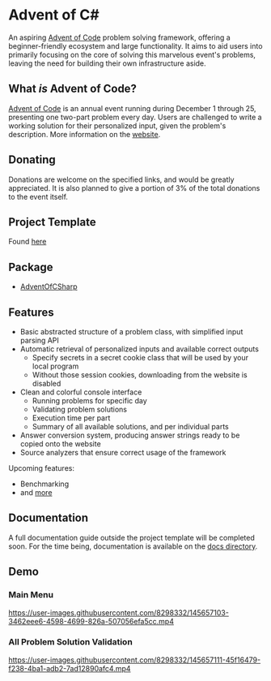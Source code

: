 # Advent of C#

An aspiring [Advent of Code](https://adventofcode.com/) problem solving framework, offering a beginner-friendly ecosystem and large functionality.
It aims to aid users into primarily focusing on the core of solving this marvelous event's problems, leaving the need for building their own infrastructure aside.

## What *is* Advent of Code?

[Advent of Code](https://adventofcode.com/) is an annual event running during December 1 through 25, presenting one two-part problem every day.
Users are challenged to write a working solution for their personalized input, given the problem's description. More information on the [website](https://adventofcode.com/2021/about).

## Donating

Donations are welcome on the specified links, and would be greatly appreciated. It is also planned to give a portion of 3% of the total donations to the event itself.

## Project Template

Found [here](https://github.com/AlFasGD/AdventOfCSharp.Template)

## Package

- [AdventOfCSharp](https://www.nuget.org/packages/AdventOfCSharp)

## Features

- Basic abstracted structure of a problem class, with simplified input parsing API
- Automatic retrieval of personalized inputs and available correct outputs
  - Specify secrets in a secret cookie class that will be used by your local program
  - Without those session cookies, downloading from the website is disabled
- Clean and colorful console interface
  - Running problems for specific day
  - Validating problem solutions
  - Execution time per part
  - Summary of all available solutions, and per individual parts
- Answer conversion system, producing answer strings ready to be copied onto the website
- Source analyzers that ensure correct usage of the framework

Upcoming features:
- Benchmarking
- and [more](https://github.com/AlFasGD/AdventOfCSharp/issues)

## Documentation

A full documentation guide outside the project template will be completed soon.
For the time being, documentation is available on the [docs directory](/docs).

## Demo

### Main Menu

https://user-images.githubusercontent.com/8298332/145657103-3462eee6-4598-4699-826a-507056efa5cc.mp4

### All Problem Solution Validation

https://user-images.githubusercontent.com/8298332/145657111-45f16479-f238-4ba1-adb2-7ad12890afc4.mp4

